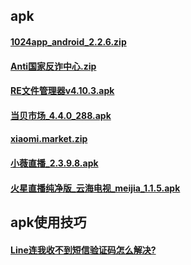 ## apk


#### [1024app_android_2.2.6.zip](https://mokk731.github.io/apk/1024app_android_2.2.6.zip)


#### [Anti国家反诈中心.zip](https://mokk731.github.io/apk/Anti国家反诈中心.zip)


#### [RE文件管理器v4.10.3.apk](https://mokk731.github.io/apk/RE文件管理器v4.10.3.apk)


#### [当贝市场_4.4.0_288.apk](https://mokk731.github.io/apk/当贝市场_4.4.0_288.apk)


#### [xiaomi.market.zip](https://mokk731.github.io/apk/xiaomi.market.zip)


#### [小薇直播_2.3.9.8.apk](https://mokk731.github.io/apk/小薇直播_2.3.9.8.apk)

#### [火星直播纯净版_云海电视_meijia_1.1.5.apk](https://mokk731.github.io/apk/火星直播纯净版_云海电视_meijia_1.1.5.apk)


## apk使用技巧

#### [Line连我收不到短信验证码怎么解决?](https://mokk731.github.io/md/line)
